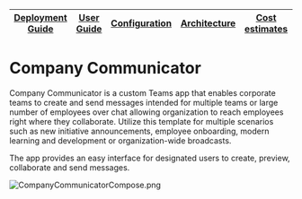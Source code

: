|[Deployment Guide](/Deployment-Guide)|[User Guide](/User-Guide)|[Configuration](/Configuration)|[Architecture](/Architecture-Diagram)|[Cost estimates](/Cost-Estimates)| [Smoke Test](/Smoke-Test) | [Uninstallation Guide](/Uninstallation-Guide) | [Known Limitations](/Known-Limitations)
|-|-|-|-|-|-|-|-|

# Company Communicator

Company Communicator is a custom Teams app that enables corporate teams to create and send messages intended for multiple teams or large number of employees over chat allowing organization to reach employees right where they collaborate. Utilize this template for multiple scenarios such as new initiative announcements, employee onboarding, modern learning and development or organization-wide broadcasts.  

The app provides an easy interface for designated users to create, preview, collaborate and send messages.

![CompanyCommunicatorCompose.png](/.attachments/CompanyCommunicatorCompose-9fa900b4-cd52-4ef0-ac0a-b6661f1313d2.png)
